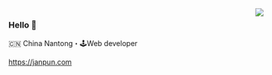 <img align="right" src="https://github-readme-stats.vercel.app/api?username=janpun&show_icons=true&icon_color=805AD5&text_color=718096&bg_color=ffffff&hide_title=true" />

### Hello 👋

🇨🇳 China Nantong・🕹Web developer

https://janpun.com
